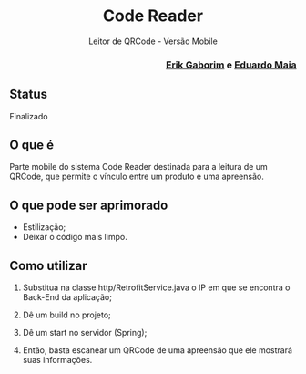 <div align="center">
  <h1>Code Reader</h1>
  <p>Leitor de QRCode - Versão Mobile</p>
</div>

<div align="right">
  <h3><a href="https://www.github.com/erikgaborim" target="_blank">Erik Gaborim</a> e <a href="https://www.gitlab.com/EduardoMCintra" target="_blank">Eduardo Maia</a>
</div>

## Status

Finalizado

## O que é

Parte mobile do sistema Code Reader destinada para a leitura de um QRCode, que permite o vínculo entre um produto e uma apreensão.

## O que pode ser aprimorado

- Estilização;
- Deixar o código mais limpo.

## Como utilizar

1. Substitua na classe http/RetrofitService.java o IP em que se encontra o Back-End da aplicação;

2. Dê um build no projeto;

3. Dê um start no servidor (Spring);

4. Então, basta escanear um QRCode de uma apreensão que ele mostrará suas informações.
